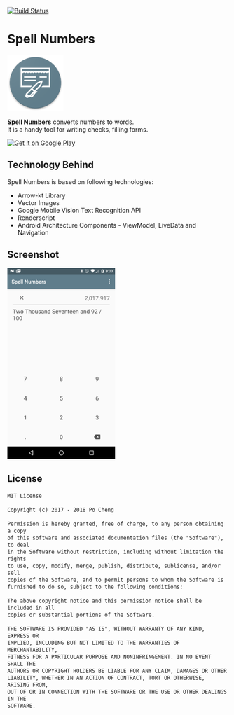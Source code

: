 [![Build Status](https://travis-ci.org/chengpo/spell-numbers.svg?branch=master)](https://travis-ci.org/chengpo/spell-numbers)

# Spell Numbers

<img src="/pictures/web_hi_res_512.png" alt="Spell Numbers logo" height="128" width="128"> </img>

**Spell Numbers** converts numbers to words.<br>
It is a handy tool for writing checks, filling forms.

<a href='https://play.google.com/store/apps/details?id=com.monkeyapp.numbers&utm_source=github&pcampaignid=MKT-Other-global-all-co-prtnr-py-PartBadge-Mar2515-1'><img alt='Get it on Google Play' src='https://play.google.com/intl/en_us/badges/images/generic/en_badge_web_generic.png'  width="246" /></a>

## Technology Behind

Spell Numbers is based on following technologies:
- Arrow-kt Library
- Vector Images
- Google Mobile Vision Text Recognition API
- Renderscript
- Android Architecture Components - ViewModel, LiveData and Navigation


## Screenshot

<img src="pictures/device-2017-09-20-200042.png" alt="screenshot" width="246"/>

## License

	MIT License

	Copyright (c) 2017 - 2018 Po Cheng

	Permission is hereby granted, free of charge, to any person obtaining a copy
	of this software and associated documentation files (the "Software"), to deal
	in the Software without restriction, including without limitation the rights
	to use, copy, modify, merge, publish, distribute, sublicense, and/or sell
	copies of the Software, and to permit persons to whom the Software is
	furnished to do so, subject to the following conditions:
	
	The above copyright notice and this permission notice shall be included in all
	copies or substantial portions of the Software.

	THE SOFTWARE IS PROVIDED "AS IS", WITHOUT WARRANTY OF ANY KIND, EXPRESS OR
	IMPLIED, INCLUDING BUT NOT LIMITED TO THE WARRANTIES OF MERCHANTABILITY,
	FITNESS FOR A PARTICULAR PURPOSE AND NONINFRINGEMENT. IN NO EVENT SHALL THE
	AUTHORS OR COPYRIGHT HOLDERS BE LIABLE FOR ANY CLAIM, DAMAGES OR OTHER
	LIABILITY, WHETHER IN AN ACTION OF CONTRACT, TORT OR OTHERWISE, ARISING FROM,
	OUT OF OR IN CONNECTION WITH THE SOFTWARE OR THE USE OR OTHER DEALINGS IN THE
	SOFTWARE.
